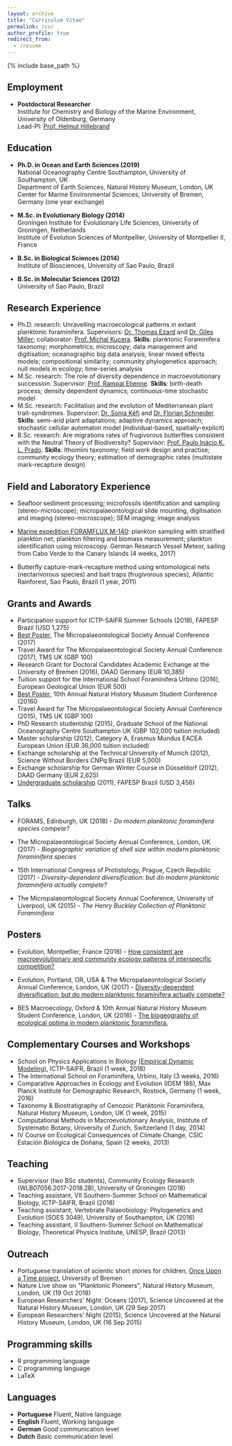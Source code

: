 ```yaml
---
layout: archive
title: "Curriculum Vitae"
permalink: /cv/
author_profile: true
redirect_from:
  - /resume
---
```


{% include base_path %}

## Employment

* __Postdoctoral Researcher__  
Institute for Chemistry and Biology of the Marine Environment, University of Oldenburg, Germany  
Lead-PI: [Prof. Helmut Hillebrand](https://uol.de/en/icbm/planktology/)


## Education

* __Ph.D. in Ocean and Earth Sciences (2019)__  
National Oceanography Centre Southampton, University of Southampton, UK  
Department of Earth Sciences, Natural History Museum, London, UK   
Center for Marine Environmental Sciences, University of Bremen, Germany (one year exchange) 

* __M.Sc. in Evolutionary Biology (2014)__  
Groningen Institute for Evolutionary Life Sciences, University of Groningen, Netherlands  
Institute of Evolution Sciences of Montpellier, University of Montpellier II, France  

* __B.Sc. in Biological Sciences (2014)__  
Institute of Biosciences, University of Sao Paulo, Brazil  

* __B.Sc. in Molecular Sciences (2012)__  
University of Sao Paulo, Brazil  
  

## Research Experience

* Ph.D. research: Unravelling macroecological patterns in extant planktonic foraminifera. Supervisors: [Dr. Thomas Ezard](https://www.southampton.ac.uk/oes/about/staff/te1e12.page) and [Dr. Giles Miller](https://www.nhm.ac.uk/our-science/departments-and-staff/staff-directory/giles-miller.html); collaborator: [Prof. Michal Kucera](https://www.marum.de/en/Michal-Kucera.html). __Skills__: planktonic Foraminifera taxonomy; morphometrics; microscopy; data management and digitisation; oceanographic big data analysis; linear mixed effects models; compositional similarity; community phylogenetics approach; null models in ecology; time-series analysis
* M.Sc. research: The role of diversity dependence in macroevolutionary succession. Supervisor: [Prof. Rampal Etienne](https://www.rug.nl/research/gelifes/tres/_etienne/research). __Skills__: birth-death process; density dependent dynamics; continuous-time stochastic model
* M.Sc. research: Facilitation and the evolution of Mediterranean plant trait-syndromes. Supervisor: [Dr. Sonia Kéfi](http://sonia.kefi.fr) and [Dr. Florian Schneider](http://fdschneider.de/). __Skills__: semi-arid plant adaptations; adaptive dynamics approach; stochastic
cellular automaton model (individual-based, spatially-explicit)
* B.Sc. research: Are migrations rates of frugivorous butterflies consistent with the Neutral Theory of Biodiversity? Supervisor: [Prof. Paulo Inácio K. L. Prado](http://ecologia.ib.usp.br/let/doku.php?id=engl:prado:start). __Skills__: Ithomiini taxonomy; field work design and practise; community ecology theory; estimation of demographic rates (multistate mark-recapture design)
 
## Field and Laboratory Experience

* Seafloor sediment processing; microfossils identification and sampling (stereo-microscope); micropalaeontological slide mounting, digitisation and imaging (stereo-microscope); SEM imaging; image analysis

* [Marine expedition FORAMFLUX M-140](https://www.nioz.nl/en/blog/dust/m140): plankton sampling with stratified plankton net; plankton filtering and biomass measurement; plankton identification using microscopy. German Research Vessel Meteor, sailing from Cabo Verde to the Canary Islands (4 weeks, 2017) 

* Butterfly capture-mark-recapture method using entomological nets (nectarivorous species) and bait traps (frugivorous species), Atlantic Rainforest, Sao Paulo, Brazil (1 year, 2011)




## Grants and Awards

* Participation support for ICTP-SAIFR Summer Schools (2018), FAPESP Brazil (USD 1,275)  
* [Best Poster](https://doi.org/10.6084/m9.figshare.5113177.v4), The Micropalaeontological Society Annual Conference (2017)  
* Travel Award for The Micropalaeontological Society Annual Conference (2017), TMS UK (GBP 100)  
* Research Grant for Doctoral Candidates Academic Exchange at the University of Bremen (2016), DAAD Germany (EUR 10,385)  
* Tuition support for the International School Foraminifera Urbino (2016), European Geological Union (EUR 500)  
* [Best Poster](https://doi.org/10.6084/m9.figshare.5649352.v3), 10th Annual Natural History Museum Student Conference (20160  
* Travel Award for The Micropalaeontological Society Annual Conference (2015), TMS UK (GBP 100)  
* PhD Research studentship (2015), Graduate School of the National Oceanography Centre Southampton UK (GBP 102,000 tuition included)  
* Master scholarship (2012), Category A, Erasmus Mundus EACEA European Union (EUR 36,000 tuition included)  
* Exchange scholarship at the Technical University of Munich (2012), Science Without Borders CNPq Brazil (EUR 5,000)  
* Exchange scholarship for German Winter Course in Düsseldorf (2012), DAAD Germany (EUR 2,625)  
* [Undergraduate scholarship](https://bv.fapesp.br/en/bolsas/116349/migration-rates-of-frugivory-butterflies-are-consistent-with-the-neutral-theory-of-biodiversity/) (2011), FAPESP Brazil (USD 3,456)  

  
## Talks

* FORAMS, Edinburgh, UK (2018) - _Do modern planktonic foraminifera species compete?_ 

* The Micropalaeontological Society Annual Conference, London, UK (2017) - _Biogeographic variation of shell size within modern planktonic foraminifera species_

* 15th International Congress of Protistology, Prague, Czech Republic (2017) - _Diversity-dependent diversification: but do modern planktonic foraminifera actually compete?_

* The Micropalaeontological Society Annual Conference, University of Liverpool, UK (2015) - _The Henry Buckley Collection of Planktonic Foraminifera_

## Posters

* Evolution, Montpellier, France (2018) - [How consistent are macroevolutionary and community ecology patterns of interspecific competition?](https://doi.org/10.6084/m9.figshare.7285337.v1)  

* Evolution, Portland, OR, USA  & The Micropalaeontological Society Annual Conference, London, UK (2017) - [Diversity-dependent diversification: but do modern planktonic foraminifera actually compete?](https://doi.org/10.6084/m9.figshare.5113177.v4)  

* BES Macroecology, Oxford & 10th Annual Natural History Museum Student Conference, London, UK (2016) - [The biogeography of ecological optima in modern planktonic foraminifera.](https://doi.org/10.6084/m9.figshare.5649352.v3)


## Complementary Courses and Workshops  

* School on Physics Applications in Biology [(Empirical Dynamic Modeling)](https://mathbio.github.io/edmTutorials/), ICTP-SAIFR, Brazil (1 week, 2018)  
* The International School on Foraminifera, Urbino, Italy (3 weeks, 2016)  
* Comparative Approaches in Ecology and Evolution (IDEM 186), Max Planck Institute for Demographic Research, Rostock, Germany (1 week, 2016)  
* Taxonomy & Biostratigraphy of Cenozoic Planktonic Foraminifera,  Natural History Museum, London, UK (1 week, 2015)  
* Computational Methods in Macroevolutionary Analysis, Institute of Systematic Botany, University of Zurich, Switzerland (1 day, 2014)  
* IV Course on Ecological Consequences of Climate Change, CSIC Estación Biológica de Doñana, Spain (2 weeks, 2013)  


## Teaching

* Supervisor (two BSc students), Community Ecology Research (WLB07056.2017-2018.2B), University of Groningen
(2018)
* Teaching assistant, VII Southern-Summer School on Mathematical Biology, ICTP-SAIFR, Brazil (2018)
* Teaching assistant, Vertebrate Palaeobiology: Phylogenetics and Evolution (SOES 3049), University of Southampton, UK (2016)  
* Teaching assistant, II Southern-Summer School on Mathematical Biology, Theoretical Physics Institute, UNESP, Brazil (2013) 


## Outreach

* Portuguese translation of scientic short stories for children, [Once Upon a Time project](https://www.marum.de/en/Discover/Once-upon-a-time.html), University of Bremen
* Nature Live show on "Planktonic Pioneers", Natural History Museum, London, UK (19 Oct 2018)
* European Researchers' Night: Oceans (2017), Science Uncovered at the Natural History Museum, London, UK (29 Sep 2017)  
* European Researchers' Night (2015), Science Uncovered at the Natural History Museum, London, UK (16 Sep 2015)  


## Programming skills

* R programming language  
* C programming language  
* LaTeX


## Languages

* __Portuguese__ 	Fluent, Native language  
* __English__		Fluent, Working language  
* __German__		Good communication level  
* __Dutch__		Basic communication level  
